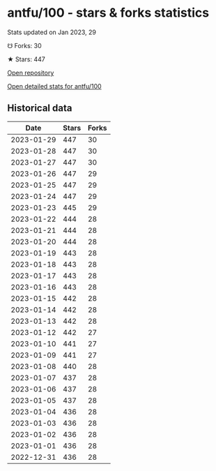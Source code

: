 # antfu/100 - stars & forks statistics

Stats updated on Jan 2023, 29

☋ Forks: 30

★ Stars: 447

[Open repository](https://github.com/antfu/100)

[Open detailed stats for antfu/100](https://reviewgithub.com/rep/antfu/100)

## Historical data
| Date | Stars | Forks |
|------|-------|-------|
| 2023-01-29 | 447 | 30 | 
| 2023-01-28 | 447 | 30 | 
| 2023-01-27 | 447 | 30 | 
| 2023-01-26 | 447 | 29 | 
| 2023-01-25 | 447 | 29 | 
| 2023-01-24 | 447 | 29 | 
| 2023-01-23 | 445 | 29 | 
| 2023-01-22 | 444 | 28 | 
| 2023-01-21 | 444 | 28 | 
| 2023-01-20 | 444 | 28 | 
| 2023-01-19 | 443 | 28 | 
| 2023-01-18 | 443 | 28 | 
| 2023-01-17 | 443 | 28 | 
| 2023-01-16 | 443 | 28 | 
| 2023-01-15 | 442 | 28 | 
| 2023-01-14 | 442 | 28 | 
| 2023-01-13 | 442 | 28 | 
| 2023-01-12 | 442 | 27 | 
| 2023-01-10 | 441 | 27 | 
| 2023-01-09 | 441 | 27 | 
| 2023-01-08 | 440 | 28 | 
| 2023-01-07 | 437 | 28 | 
| 2023-01-06 | 437 | 28 | 
| 2023-01-05 | 437 | 28 | 
| 2023-01-04 | 436 | 28 | 
| 2023-01-03 | 436 | 28 | 
| 2023-01-02 | 436 | 28 | 
| 2023-01-01 | 436 | 28 | 
| 2022-12-31 | 436 | 28 | 


